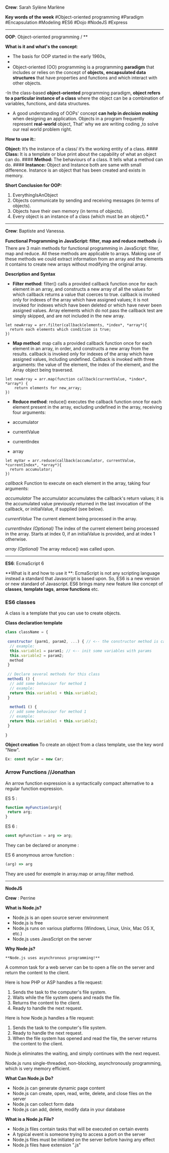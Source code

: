 ﻿


**Crew**:
Sarah
Sylène
Marlène


**Key words of the week**
#Object-oriented programming
#Paradigm
#Encapsulation
#Modeling
#ES6
#Dojo
#NodeJS
#Express

---------------------------------------------------------------------------------------------------
**OOP**: Object-oriented programming / **

**What is it and what's the concept**:

 - The basis for OOP started in the early 1960s, 
 - 
  - Object-oriented (OO) programming is a programming **paradigm** that
   includes or relies on the concept of **objects,** **encapsulated data
   structures** that have properties and functions and which interact
   with other objects.
   
   -In the class-based **object-oriented** programming paradigm, **object
   refers to a particular instance of a class** where the object can be
   a combination of variables, functions, and data structures.
   
  - A good understanding of OOPs' concept **can help in *decision
   making*** when designing an application.  Objects in a program
   frequently represent **real-world** object, That' why we are writing
   coding ,to solve our real world problem right.


**How to use it:**:

 **Object:** It’s the instance of a class/ it’s the working entity of a class. ####
  **Class:** It is a template or blue print about the capability of what an object can do. #### 
  **Method:** The behaviours of a class. It tells what a method can do. #### 
  **Instance:**  Object and Instance both are same with small difference.  Instance is an object that has been created and exists in memory.

**Short Conclusion for OOP:**
1. EverythingIsAnObject 
2. Objects communicate by sending and receiving messages (in terms of objects). 
3. Objects have their own memory (in terms of objects). 
4. Every object is an instance of a class (which must be an object).*


------------------------------------------------------------------------------------------------------------------------------------------------

**Crew**:
Baptiste and Vanessa.

**Functional Programming in JavaScript: filter, map and reduce methods** :thumbsup:
There are 3 main methods for functional programming in JavaScript: filter, map and reduce. All these methods are applicable to arrays. Making use of these methods we could extract information from an array and the elements it contains to create new arrays without modifying the original array. 

**Description and Syntax**

- **Filter method**: filter() calls a provided callback function once for each element in an array, and constructs a new array of all the values for which callback returns a value that coerces to true. callback is invoked only for indexes of the array which have assigned values; it is not invoked for indexes which have been deleted or which have never been assigned values. Array elements which do not pass the callback test are simply skipped, and are not included in the new array.
```
let newArray = arr.filter(callback(elements, *index*, *array*){
  return each elements which condition is true;
})
```

- **Map method**: map calls a provided callback function once for each element in an array, in order, and constructs a new array from the results. callback is invoked only for indexes of the array which have assigned values, including undefined. Callback is invoked with three arguments: the value of the element, the index of the element, and the Array object being traversed.

```
let newArray = arr.map(function callback(currentValue, *index*, *array*) {
    return elements for new_array;
})
```

- **Reduce method**: reduce() executes the callback function once for each element present in the array, excluding undefined in the array, receiving four arguments:

- accumulator
- currentValue
- currentIndex
- array

```
let myVar = arr.reduce(callback(accumulator, currentValue, *currentIndex*, *array*){
  return accumulator;
})
```

*callback*
Function to execute on each element in the array, taking four arguments:

*accumulator*
The accumulator accumulates the callback's return values; it is the accumulated value previously returned in the last invocation of the callback, or initialValue, if supplied (see below).

*currentValue*
The current element being processed in the array.

*currentIndex (Optional)*
The index of the current element being processed in the array. Starts at index 0, if an initialValue is provided, and at index 1 otherwise.

*array (Optional)*
The array reduce() was called upon.

------------------------------------------------------------------------------------------------------------------------------------------------

**ES6**: EcmaScript 6

**What is it and how to use it **:
EcmaScript is not any scripting language instead a standard that Javascript is based upon. 
So, ES6 is a new version or new standard of Javascript.
ES6 brings many new feature like concept of **classes**, **template tags**, **arrow functions** etc.

### ES6 classes
A class is a template that you can use to create objects.


**Class declaration template**
```Javascript
class className = {
 
 constructor (parm1, param2, ...) { // <-- the constructor method is called when a new object is created using "new"
  // example:
  this.variable1 = param1; // <-- init some variables with params
  this.variable2 = param2;
  method
 }
 
 // Declare several methods for this class 
 method1 () {
  // add some behaviour for method 1
  // example:
  return this.variable1 + this.variable2;
 }
 
  method1 () {
  // add some behaviour for method 1
  // example:
  return this.variable1 + this.variable2;
 }
 
}
```

**Object creation**
To create an object from a class template, use the key word "New".

```Javascript
Ex: const myCar = new Car;
```



### Arrow Functions //Jonathan
An arrow function expression is a syntactically compact alternative to a regular function expression.

ES 5 :
```Javascript
function myFunction(arg){
 return arg;
}
```
ES 6 :
```Javascript
const myFunction = arg => arg;
```

They can be declared or anonyme : 

ES 6 anonymous arrow function : 
```Javascript
(arg) => arg
```
They are used for exemple in array.map or array.filter method.





------------------------------------------------------------------------------------------------------------------------------------------------
**NodeJS**


**Crew**  : Perrine


**What is Node.js?**
  - Node.js is an open source server environment  
  - Node.js is free  
  - Node.js runs on various platforms (Windows, Linux, Unix, Mac OS X, etc.)  
  - Node.js uses JavaScript on the server  

**Why Node.js?**

    **Node.js uses asynchronous programming!**

A common task for a web server can be to open a file on the server and return the content to the client.

Here is how PHP or ASP handles a file request:

  1. Sends the task to the computer's file system.  
  2. Waits while the file system opens and reads the file.  
  3. Returns the content to the client.    
  4. Ready to handle the next request.  

Here is how Node.js handles a file request:  

  1. Sends the task to the computer's file system.  
  2. Ready to handle the next request.  
  3. When the file system has opened and read the file, the server returns the content to the client.  

Node.js eliminates the waiting, and simply continues with the next request.

Node.js runs single-threaded, non-blocking, asynchronously programming, which is very memory efficient.


**What Can Node.js Do?**
  - Node.js can generate dynamic page content  
  - Node.js can create, open, read, write, delete, and close files on the server  
  - Node.js can collect form data  
  - Node.js can add, delete, modify data in your database  
  
  
**What is a Node.js File?**
  - Node.js files contain tasks that will be executed on certain events
  - A typical event is someone trying to access a port on the server
  - Node.js files must be initiated on the server before having any effect
  - Node.js files have extension ".js"
















